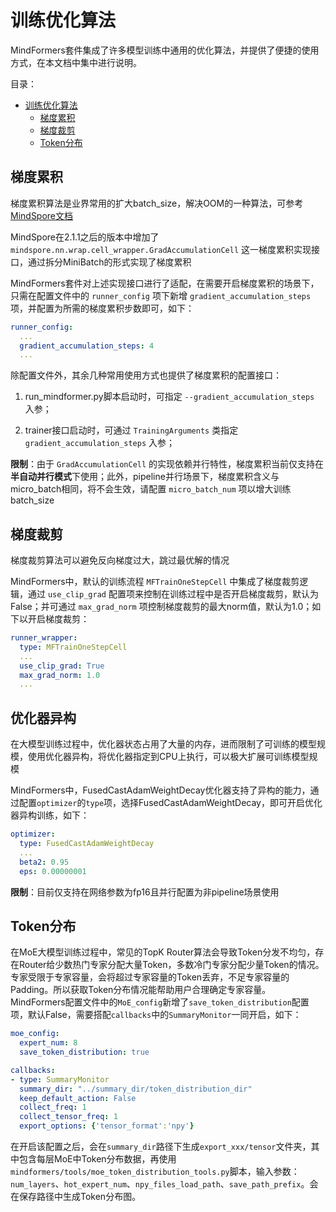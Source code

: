 # 训练优化算法

MindFormers套件集成了许多模型训练中通用的优化算法，并提供了便捷的使用方式，在本文档中集中进行说明。

目录：

- [训练优化算法](#训练优化算法)
    - [梯度累积](#梯度累积)
    - [梯度裁剪](#梯度裁剪)
    - [Token分布](#Token分布)

## 梯度累积

梯度累积算法是业界常用的扩大batch_size，解决OOM的一种算法，可参考[MindSpore文档](https://www.mindspore.cn/tutorials/experts/zh-CN/master/optimize/gradient_accumulation.html)

MindSpore在2.1.1之后的版本中增加了 `mindspore.nn.wrap.cell_wrapper.GradAccumulationCell` 这一梯度累积实现接口，通过拆分MiniBatch的形式实现了梯度累积

MindFormers套件对上述实现接口进行了适配，在需要开启梯度累积的场景下，只需在配置文件中的 `runner_config` 项下新增 `gradient_accumulation_steps` 项，并配置为所需的梯度累积步数即可，如下：

```yaml
runner_config:
  ...
  gradient_accumulation_steps: 4
  ...
```

除配置文件外，其余几种常用使用方式也提供了梯度累积的配置接口：

1. run_mindformer.py脚本启动时，可指定 `--gradient_accumulation_steps` 入参；

2. trainer接口启动时，可通过 `TrainingArguments` 类指定 `gradient_accumulation_steps` 入参；

**限制**：由于 `GradAccumulationCell` 的实现依赖并行特性，梯度累积当前仅支持在**半自动并行模式**下使用；此外，pipeline并行场景下，梯度累积含义与micro_batch相同，将不会生效，请配置 `micro_batch_num` 项以增大训练batch_size

## 梯度裁剪

梯度裁剪算法可以避免反向梯度过大，跳过最优解的情况

MindFormers中，默认的训练流程 `MFTrainOneStepCell` 中集成了梯度裁剪逻辑，通过 `use_clip_grad` 配置项来控制在训练过程中是否开启梯度裁剪，默认为False；并可通过 `max_grad_norm` 项控制梯度裁剪的最大norm值，默认为1.0；如下以开启梯度裁剪：

```yaml
runner_wrapper:
  type: MFTrainOneStepCell
  ...
  use_clip_grad: True
  max_grad_norm: 1.0
  ...
```

## 优化器异构

在大模型训练过程中，优化器状态占用了大量的内存，进而限制了可训练的模型规模，使用优化器异构，将优化器指定到CPU上执行，可以极大扩展可训练模型规模

MindFormers中，FusedCastAdamWeightDecay优化器支持了异构的能力，通过配置`optimizer`的`type`项，选择FusedCastAdamWeightDecay，即可开启优化器异构训练，如下：

```yaml
optimizer:
  type: FusedCastAdamWeightDecay
  ...
  beta2: 0.95
  eps: 0.00000001
```

**限制**：目前仅支持在网络参数为fp16且并行配置为非pipeline场景使用

## Token分布

在MoE大模型训练过程中，常见的TopK Router算法会导致Token分发不均匀，存在Router给少数热门专家分配大量Token，多数冷门专家分配少量Token的情况。专家受限于专家容量，会将超过专家容量的Token丢弃，不足专家容量的Padding。所以获取Token分布情况能帮助用户合理确定专家容量。
MindFormers配置文件中的`MoE_config`新增了`save_token_distribution`配置项，默认False，需要搭配`callbacks`中的`SummaryMonitor`一同开启，如下：

```yaml
moe_config:
  expert_num: 8
  save_token_distribution: true

callbacks:
- type: SummaryMonitor
  summary_dir: "../summary_dir/token_distribution_dir"
  keep_default_action: False
  collect_freq: 1
  collect_tensor_freq: 1
  export_options: {'tensor_format':'npy'}
```

在开启该配置之后，会在`summary_dir`路径下生成`export_xxx/tensor`文件夹，其中包含每层MoE中Token分布数据，再使用`mindformers/tools/moe_token_distribution_tools.py`脚本，输入参数：`num_layers`、`hot_expert_num`、`npy_files_load_path`、`save_path_prefix`。会在保存路径中生成Token分布图。